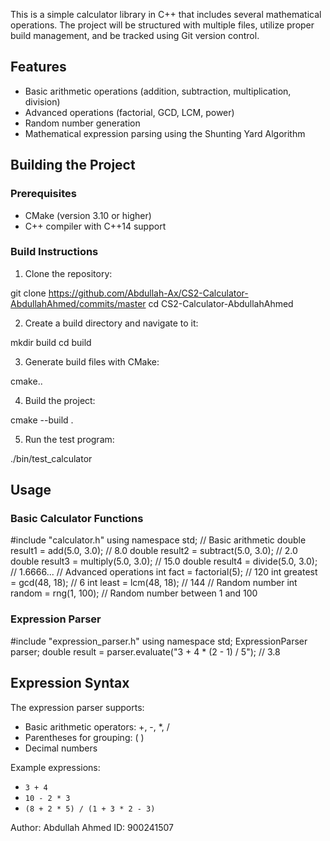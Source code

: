 This is a simple calculator library in C++ that includes several mathematical operations. The project will be structured with multiple files, utilize proper build management, and be tracked using Git version control.

## Features

- Basic arithmetic operations (addition, subtraction, multiplication, division)
- Advanced operations (factorial, GCD, LCM, power)
- Random number generation
- Mathematical expression parsing using the Shunting Yard Algorithm

## Building the Project

### Prerequisites

- CMake (version 3.10 or higher)
- C++ compiler with C++14 support

### Build Instructions

1. Clone the repository:

git clone https://github.com/Abdullah-Ax/CS2-Calculator-AbdullahAhmed/commits/master
cd CS2-Calculator-AbdullahAhmed

2. Create a build directory and navigate to it:

mkdir build
cd build

3. Generate build files with CMake:

cmake..

4. Build the project:

cmake --build .

5. Run the test program:

./bin/test_calculator


## Usage

### Basic Calculator Functions

#include "calculator.h"
using namespace std;
// Basic arithmetic
double result1 = add(5.0, 3.0); // 8.0
double result2 = subtract(5.0, 3.0); // 2.0
double result3 = multiply(5.0, 3.0); // 15.0
double result4 = divide(5.0, 3.0); // 1.6666...
// Advanced operations
int fact = factorial(5); // 120
int greatest = gcd(48, 18); // 6
int least = lcm(48, 18); // 144
// Random number
int random = rng(1, 100); // Random number between 1 and 100

### Expression Parser

#include "expression_parser.h"
using namespace std;
ExpressionParser parser;
double result = parser.evaluate("3 + 4 * (2 - 1) / 5"); // 3.8


## Expression Syntax

The expression parser supports:
- Basic arithmetic operators: +, -, *, /
- Parentheses for grouping: ( )
- Decimal numbers

Example expressions:
- `3 + 4`
- `10 - 2 * 3`
- `(8 + 2 * 5) / (1 + 3 * 2 - 3)`





Author: Abdullah Ahmed
ID: 900241507
